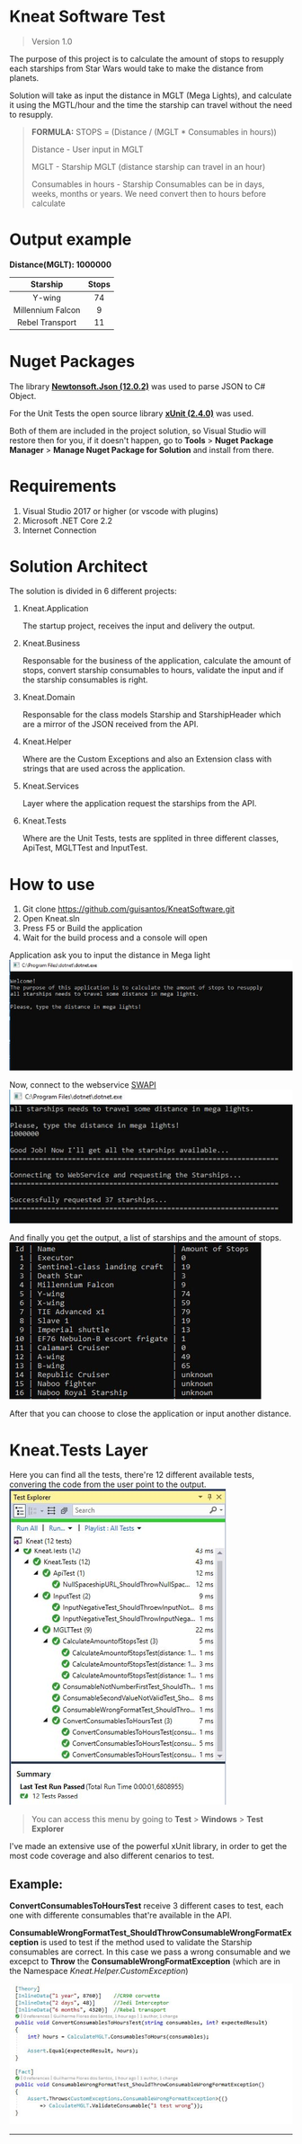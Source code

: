 # Kneat Software Test
>Version 1.0

The purpose of this project is to calculate the amount of stops to resupply each starships from Star Wars would take to make the distance from planets.

Solution will take as input the distance in MGLT (Mega Lights), and calculate it using the MGTL/hour and the time the starship can travel without the need to resupply.

>**FORMULA:** STOPS = (Distance / (MGLT * Consumables in hours))
>
>Distance - User input in MGLT
>
>MGLT - Starship MGLT (distance starship can travel in an hour)
>
>Consumables in hours - Starship Consumables can be in days, weeks, months or years. We need convert then to hours before calculate

# Output example
**Distance(MGLT): 1000000**

| Starship | Stops |
|:---: |:--:|
| Y-wing | 74 | 
| Millennium Falcon | 9 | 
| Rebel Transport | 11 | 

# Nuget Packages
The library **[Newtonsoft.Json (12.0.2)](https://www.newtonsoft.com/json)** was used to parse JSON to C# Object.

For the Unit Tests the open source library **[xUnit (2.4.0)](https://xunit.net/)** was used.

Both of them are included in the project solution, so Visual Studio will restore then for you, if it doesn't happen, go to **Tools** > **Nuget Package Manager** > **Manage Nuget Package for Solution** and install from there.

# **Requirements**
1. Visual Studio 2017 or higher (or vscode with plugins)
2. Microsoft .NET Core 2.2
3. Internet Connection

# **Solution Architect**
The solution is divided in 6 different projects:
1. Kneat.Application
   
   The startup project, receives the input and delivery the output.
2. Kneat.Business
   
   Responsable for the business of the application, calculate the amount of stops, convert starship consumables to hours, validate the input and if the starship consumables is right.
3. Kneat.Domain
   
   Responsable for the class models Starship and StarshipHeader which are a mirror of the JSON received from the API.
4. Kneat.Helper
   
   Where are the Custom Exceptions and also an Extension class with strings that are used across the application.
5. Kneat.Services
   
   Layer where the application request the starships from the API.
6. Kneat.Tests
   
    Where are the Unit Tests, tests are spplited in three different classes, ApiTest, MGLTTest and InputTest.

# How to use
1. Git clone https://github.com/guisantos/KneatSoftware.git
2. Open Kneat.sln
3. Press F5 or Build the application
4. Wait for the build process and a console will open

Application ask you to input the distance in Mega light
![input]

Now, connect to the webservice [SWAPI](https://swapi.co/)
![webservice]

And finally you get the output, a list of starships and the amount of stops.
![output]

After that you can choose to close the application or input another distance.

# Kneat.Tests Layer
Here you can find all the tests, there're 12 different available tests, convering the code from the user point to the output.
![tests]

>You can access this menu by going to **Test** > **Windows** > **Test Explorer**

I've made an extensive use of the powerful xUnit library, in order to get the most code coverage and also different cenarios to test.

## Example:
**ConvertConsumablesToHoursTest** receive 3 different cases to test, each one with differente consumables that're available in the API.

**ConsumableWrongFormatTest_ShouldThrowConsumableWrongFormatException** is used to test if the method used to validate the Starship consumables are correct. In this case we pass a wrong consumable and we excepct to **Throw** the **ConsumableWrongFormatException** (which are in the Namespace *Kneat.Helper.CustomException*) 

![tests2]

-------------

[input]: <resources/input.JPG>
[webservice]: <resources/webservice.jpg>
[output]: <resources/output.jpg>
[tests]: <resources/tests.jpg>
[tests2]: <resources/tests2.jpg>